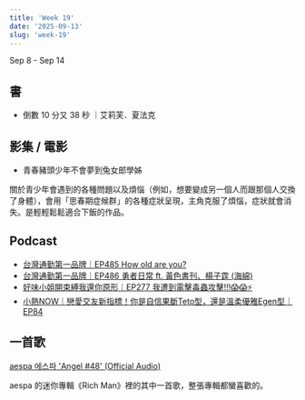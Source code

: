 ```yaml
---
title: 'Week 19'
date: '2025-09-13'
slug: 'week-19'
---
```


Sep 8 - Sep 14

## 書

- 倒數 10 分又 38 秒 ｜艾莉芙．夏法克

## 影集 / 電影

- 青春豬頭少年不會夢到兔女郎學姊

關於青少年會遇到的各種問題以及煩惱（例如，想要變成另一個人而跟那個人交換了身體），會用「思春期症候群」的各種症狀呈現，主角克服了煩惱，症狀就會消失。是輕輕鬆鬆適合下飯的作品。

## Podcast

- [台灣通勤第一品牌｜EP485 How old are you?](https://open.spotify.com/episode/34sEL6BeRDB6QZldIiy8Gq)
- [台灣通勤第一品牌｜EP486 勇者日常 ft. 黃色書刊、楊子霆 (海綿)](https://open.spotify.com/episode/7ytgTasEMtz0O8ofP7PVAa)
- [好味小姐開束縛我還你原形｜EP277 我遭到電擊毒蟲攻擊!!!😱😱⚡️](https://open.spotify.com/episode/0mXpYr8ZHpBoax6qVck1LG)
- [小熱NOW｜戀愛交友新指標！你是自信果斷Teto型，還是溫柔優雅Egen型｜EP84](https://open.spotify.com/episode/1EiPKX7RBW5RkeAajg073B)

## 一首歌

[aespa 에스파 'Angel #48' (Official Audio)](https://youtu.be/3DKIs5xvoCY)

aespa 的迷你專輯《Rich Man》裡的其中一首歌，整張專輯都蠻喜歡的。